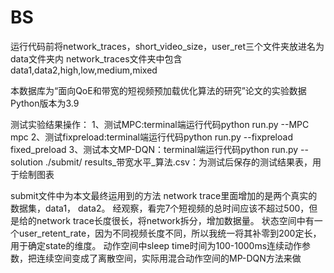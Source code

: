# BS
运行代码前将network_traces，short_video_size，user_ret三个文件夹放进名为data文件夹内
network_traces文件夹中包含data1,data2,high,low,medium,mixed

本数据库为“面向QoE和带宽的短视频预加载优化算法的研究”论文的实验数据
Python版本为3.9 

测试实验结果操作：
1、测试MPC:terminal端运行代码python run.py --MPC mpc
2、测试fixpreload:terminal端运行代码python run.py --fixpreload fixed_preload
3、测试本文MP-DQN：terminal端运行代码python run.py --solution ./submit/
results_带宽水平_算法.csv：为测试后保存的测试结果表，用于绘制图表

submit文件中为本文最终运用到的方法
network trace里面增加的是两个真实的数据集，data1， data2。
经观察，看完7个短视频的总时间应该不超过500，但是给的network trace长度很长，将network拆分，增加数据量。
状态空间中有一个user_retent_rate，因为不同视频长度不同，所以我统一将其补零到200定长，用于确定state的维度。
动作空间中sleep time时间为100-1000ms连续动作参数，把连续空间变成了离散空间，实际用混合动作空间的MP-DQN方法来做

